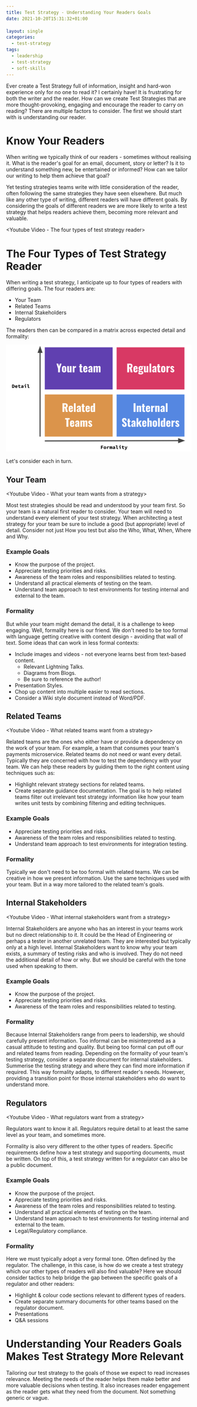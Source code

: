 ```yaml
---
title: Test Strategy - Understanding Your Readers Goals
date: 2021-10-20T15:31:32+01:00

layout: single
categories:
  - test-strategy
tags:
  - leadership
  - test-strategy
  - soft-skills
---
```


Ever create a Test Strategy full of information, insight and hard-won experience only for no one to read it? I certainly have! It is frustrating for both the writer and the reader. How can we create Test Strategies that are more thought-provoking, engaging and encourage the reader to carry on reading? There are multiple factors to consider. The first we should start with is understanding our reader.

# Know Your Readers

When writing we typically think of our readers - sometimes without realising it. What is the reader's goal for an email, document, story or letter? Is it to understand something new, be entertained or informed? How can we tailor our writing to help them achieve that goal?

Yet testing strategies teams write with little consideration of the reader, often following the same strategies they have seen elsewhere. But much like any other type of writing, different readers will have different goals. By considering the goals of different readers we are more likely to write a test strategy that helps readers achieve them, becoming more relevant and valuable.

<Youtube Video - The four types of test strategy reader>

# The Four Types of Test Strategy Reader

When writing a test strategy, I anticipate up to four types of readers with differing goals. The four readers are:

  * Your Team
  * Related Teams
  * Internal Stakeholders
  * Regulators
  
The readers then can be compared in a matrix across expected detail and formality:

![Test Strategy Reader Types Matrix](/assets/img/2021/10/reader_type_matrix.png)

Let's consider each in turn.

## Your Team

<Youtube Video - What your team wants from a strategy>

Most test strategies should be read and understood by your team first. So your team is a natural first reader to consider. Your team will need to understand every element of your test strategy. When architecting a test strategy for your team be sure to include a good (but appropriate) level of detail. Consider not just How you test but also the Who, What, When, Where and Why. 

### Example Goals

  * Know the purpose of the project.
  * Appreciate testing priorities and risks.
  * Awareness of the team roles and responsibilities related to testing.
  * Understand all practical elements of testing on the team.
  * Understand team approach to test environments for testing internal and external to the team.

### Formality
But while your team might demand the detail, it is a challenge to keep engaging. Well, formality here is our friend. We don't need to be too formal with language getting creative with content design - avoiding that wall of text. Some ideas that can work in less formal contexts:

  * Include images and videos - not everyone learns best from text-based content.
    * Relevant Lightning Talks.
    * Diagrams from Blogs.
    * Be sure to reference the author!
  * Presentation Styles.
  * Chop up content into multiple easier to read sections.
  * Consider a Wiki style document instead of Word/PDF.

## Related Teams

<Youtube Video - What related teams want from a strategy>

Related teams are the ones who either have or provide a dependency on the work of your team. For example, a team that consumes your team's payments microservice. Related teams do not need or want every detail. Typically they are concerned with how to test the dependency with your team. We can help these readers by guiding them to the right content using techniques such as:
  * Highlight relevant strategy sections for related teams.
  * Create separate guidance documentation.
The goal is to help related teams filter out irrelevant test strategy information like how your team writes unit tests by combining filtering and editing techniques.

### Example Goals

  * Appreciate testing priorities and risks.
  * Awareness of the team roles and responsibilities related to testing.
  * Understand team approach to test environments for integration testing.

### Formality

Typically we don't need to be too formal with related teams. We can be creative in how we present information. Use the same techniques used with your team. But in a way more tailored to the related team's goals.

## Internal Stakeholders

<Youtube Video - What internal stakeholders want from a strategy>

Internal Stakeholders are anyone who has an interest in your teams work but no direct relationship to it. It could be the Head of Engineering or perhaps a tester in another unrelated team. They are interested but typically only at a high level. Internal Stakeholders want to know why your team exists, a summary of testing risks and who is involved. They do not need the additional detail of how or why.  But we should be careful with the tone used when speaking to them.

### Example Goals

  * Know the purpose of the project.
  * Appreciate testing priorities and risks.
  * Awareness of the team roles and responsibilities related to testing.

### Formality

Because Internal Stakeholders range from peers to leadership, we should carefully present information. Too informal can be misinterpreted as a casual attitude to testing and quality. But being too formal can put off our and related teams from reading. Depending on the formality of your team's testing strategy, consider a separate document for internal stakeholders. Summerise the testing strategy and where they can find more information if required. This way formality adapts, to different reader's needs. However, providing a transition point for those internal stakeholders who do want to understand more.

## Regulators

<Youtube Video - What regulators want from a strategy>

Regulators want to know it all. Regulators require detail to at least the same level as your team, and sometimes more.

Formality is also very different to the other types of readers. Specific requirements define how a test strategy and supporting documents, must be written. On top of this, a test strategy written for a regulator can also be a public document.

### Example Goals

  * Know the purpose of the project.
  * Appreciate testing priorities and risks.
  * Awareness of the team roles and responsibilities related to testing.
  * Understand all practical elements of testing on the team.
  * Understand team approach to test environments for testing internal and external to the team.
  * Legal/Regulatory compliance.

### Formality

Here we must typically adopt a very formal tone. Often defined by the regulator. The challenge, in this case, is how do we create a test strategy which our other types of readers will also find valuable? Here we should consider tactics to help bridge the gap between the specific goals of a regulator and other readers:

  * Highlight & colour code sections relevant to different types of readers.
  * Create separate summary documents for other teams based on the regulator document.
  * Presentations
  * Q&A sessions

# Understanding Your Readers Goals Makes Test Strategy More Relevant

Tailoring our test strategy to the goals of those we expect to read increases relevance. Meeting the needs of the reader helps them make better and more valuable decisions when testing. It also increases reader engagement as the reader gets what they need from the document. Not something generic or vague.